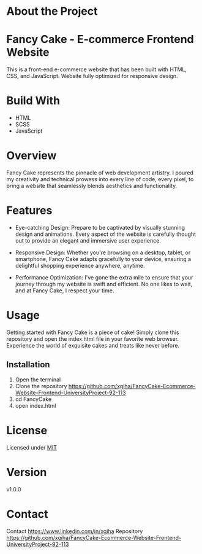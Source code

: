 # About the Project
# Fancy Cake - E-commerce Frontend Website
This is a front-end e-commerce website that has been built with HTML, CSS, and JavaScript. Website fully optimized for responsive design.

# Build With
* HTML
* SCSS
* JavaScript

# Overview
Fancy Cake represents the pinnacle of web development artistry. I poured my creativity and technical prowess into every line of code, every pixel, to bring a website that seamlessly blends aesthetics and functionality.

# Features
* Eye-catching Design: Prepare to be captivated by visually stunning design and animations. Every aspect of the website is carefully thought out to provide an elegant and immersive user experience.

* Responsive Design: Whether you're browsing on a desktop, tablet, or smartphone, Fancy Cake adapts gracefully to your device, ensuring a delightful shopping experience anywhere, anytime.

* Performance Optimization: I've gone the extra mile to ensure that your journey through my website is swift and efficient. No one likes to wait, and at Fancy Cake, I respect your time.

# Usage
Getting started with Fancy Cake is a piece of cake! Simply clone this repository and open the index.html file in your favorite web browser. Experience the world of exquisite cakes and treats like never before.

## Installation 
1. Open the terminal
2. Clone the repository https://github.com/xgiha/FancyCake-Ecommerce-Website-Frontend-UniversityProject-92-113
3. cd FancyCake
4. open index.html

# License
Licensed under [MIT](https://github.com/xgiha/FancyCake-Ecommerce-Website-Frontend-UniversityProject-92-113/blob/master/LICENSE)

# Version
v1.0.0

# Contact 
Contact https://www.linkedin.com/in/xgiha
Repository https://github.com/xgiha/FancyCake-Ecommerce-Website-Frontend-UniversityProject-92-113
